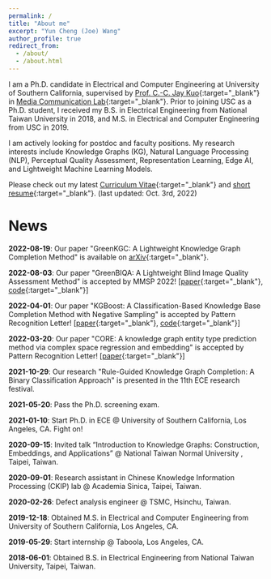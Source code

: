 ```yaml
---
permalink: /
title: "About me"
excerpt: "Yun Cheng (Joe) Wang"
author_profile: true
redirect_from: 
  - /about/
  - /about.html
---
```



I am a Ph.D. candidate in Electrical and Computer Engineering
at University of Southern California, supervised by 
[Prof. C.-C. Jay Kuo](https://viterbi.usc.edu/directory/faculty/Kuo/Chung-Chieh){:target="_blank"}
in [Media Communication Lab](https://mcl.usc.edu/){:target="_blank"}. 
Prior to joining USC as a Ph.D. student, I received my B.S. in 
Electrical Engineering from National Taiwan University in 2018, 
and M.S. in Electrical and Computer Engineering from USC in 2019.

I am actively looking for postdoc and faculty positions.
My research interests include 
Knowledge Graphs (KG), Natural Language Processing (NLP), 
Perceptual Quality Assessment, Representation Learning, 
Edge AI, and Lightweight Machine Learning Models.

Please check out my latest [Curriculum Vitae](../files/latest_cv.pdf){:target="_blank"}
and [short resume](../files/latest_resume.pdf){:target="_blank"}.
(last updated: Oct. 3rd, 2022)

# News
__2022-08-19__: Our paper "GreenKGC: A Lightweight Knowledge 
Graph Completion Method" is available on [arXiv](https://arxiv.org/abs/2208.09137){:target="_blank"}.

__2022-08-03__: Our paper "GreenBIQA: A Lightweight Blind Image
Quality Assessment Method" is accepted by MMSP 2022! [[paper](https://arxiv.org/abs/2206.14400){:target="_blank"},
[code](https://github.com/zhanxuanm/GreenBIQA){:target="_blank"}]

__2022-04-01__: Our paper "KGBoost: A Classification-Based Knowledge Base
Completion Method with Negative Sampling" is accepted by 
Pattern Recognition Letter! [[paper](https://www.sciencedirect.com/science/article/pii/S0167865522000939){:target="_blank"},
[code](https://github.com/yunchengwang/KGBoost-KGC){:target="_blank"}]

__2022-03-20__: Our paper "CORE: A knowledge graph entity type prediction
method via complex space regression and embedding" is accepted by 
Pattern Recognition Letter! [[paper](https://www.sciencedirect.com/science/article/pii/S0167865522000897){:target="_blank"}]

__2021-10-29__: Our research "Rule-Guided Knowledge Graph Completion: A Binary Classification Approach"
is presented in the 11th ECE research festival.

__2021-05-20__: Pass the Ph.D. screening exam.

__2021-01-10__: Start Ph.D. in ECE @ University of Southern California,
Los Angeles, CA. Fight on!

__2020-09-15__: Invited talk “Introduction to Knowledge Graphs: Construction, 
Embeddings, and Applications” @ National Taiwan Normal University
, Taipei, Taiwan.

__2020-09-01__: Research assistant in Chinese Knowledge Information
Processing (CKIP) lab @ Academia Sinica, 
Taipei, Taiwan.

__2020-02-26__: Defect analysis engineer @ TSMC, Hsinchu, Taiwan.

__2019-12-18__: Obtained M.S. in Electrical and Computer Engineering from 
University of Southern California, Los Angeles, CA. 

__2019-05-29__: Start internship @ Taboola, Los Angeles, CA.

__2018-06-01__: Obtained B.S. in Electrical Engineering from National Taiwan University, 
Taipei, Taiwan.